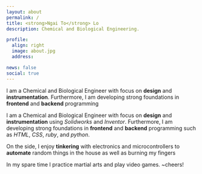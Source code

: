 ```yaml
---
layout: about
permalink: /
title: <strong>Ngai To</strong> Lo
description: Chemical and Biological Engineering. 

profile:
  align: right
  image: about.jpg
  address: 

news: false
social: true
---
```



I am a Chemical and Biological Engineer with focus on __design__ and __instrumentation__. Furthermore, I am developing strong foundations in __frontend__ and __backend__ programming


I am a Chemical and Biological Engineer with focus on __design__ and __instrumentation__ using *Solidworks* and *Inventor*. Furthermore, I am developing strong foundations in __frontend__ and __backend__ programming such as *HTML*, *CSS*, *ruby*, and *python*.

On the side, I enjoy __tinkering__ with electronics and microcontrollers to __automate__ random things in the house as well as burning my fingers

In my spare time I practice martial arts and play video games. ~cheers!







